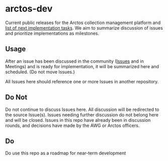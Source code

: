 # arctos-dev
Current public releases for the Arctos collection management platform and [list of next implementation tasks](https://github.com/ArctosDB/arctos-dev/issues). We aim to summarize discussion of issues and prioritize implementations as milestones.

## Usage

After an issue has been discussed in the community ([Issues](https://github.com/ArctosDB/arctos/issues) and in Meetings) and is ready for implementation, it will be summarized here and scheduled. (Do not move Issues.)

All Issues here should reference one or more Issues in another repository.

## Do Not
Do not continue to discuss Issues here. All discussion will be redirected to the source Issue(s). Issues needing further discussion do not belong here and will be closed. Issues in this repo have already been in discussion rounds, and decisions have made by the AWG or Arctos officers.

## Do
Do use this repo as a roadmap for near-term development

